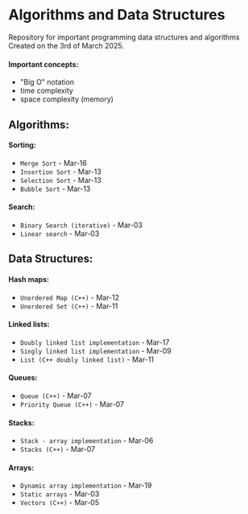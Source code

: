 # Algorithms and Data Structures

Repository for important programming data structures and algorithms  
Created on the 3rd of March 2025.

#### Important concepts:

- "Big O" notation
- time complexity
- space complexity (memory)

## Algorithms:

#### Sorting:

- `Merge Sort` - Mar-16
- `Insertion Sort` - Mar-13
- `Selection Sort` - Mar-13
- `Bubble Sort` - Mar-13

#### Search:

- `Binary Search (iterative)` - Mar-03
- `Linear search` - Mar-03

## Data Structures:

#### Hash maps:

- `Unordered Map (C++)` - Mar-12
- `Unordered Set (C++)` - Mar-11

#### Linked lists:

- `Doubly linked list implementation` - Mar-17
- `Singly linked list implementation` - Mar-09
- `List (C++ doubly linked list)` - Mar-11

#### Queues:

- `Queue (C++)` - Mar-07
- `Priority Queue (C++)` - Mar-07

#### Stacks:

- `Stack - array implementation` - Mar-06
- `Stacks (C++)` - Mar-07

#### Arrays:

- `Dynamic array implementation` - Mar-19
- `Static arrays` - Mar-03
- `Vectors (C++)` - Mar-05
